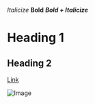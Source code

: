 *Italicize*
**Bold**
***Bold + Italicize***

# Heading 1
## Heading 2

[Link](http:slither.io)

![Image](https://stuartcollection.ucsd.edu/_images/artists/hawkinson-bear/Main_hawkinson-01.jpg)
